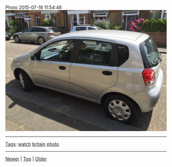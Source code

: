 <!--
title: Photo 2015-07-18 11
date: 2020-06-28T14:55:35.494Z
tags: watch, britain, photo
-->








Photo 2015-07-18 11:54:48
![](124401448922-0.jpg)

<!--BOTTOM-POST-NAVIGATION-->
---

[Tags](tags.md): [watch](tag-watch.md) [britain](tag-britain.md) [photo](tag-photo.md)

---

[Newer](123884671937.md) | [Top](index.md) | [Older](124405874737.md)